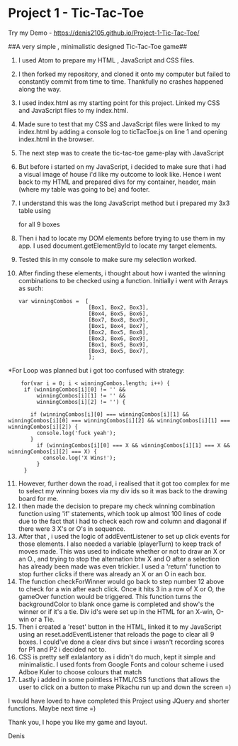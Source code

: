 # Project 1 - Tic-Tac-Toe

Try my Demo - https://denis2105.github.io/Project-1-Tic-Tac-Toe/

##A very simple , minimalistic designed Tic-Tac-Toe game##

1. I used Atom to prepare my HTML , JavaScript and CSS files.
2. I then forked my repository, and cloned it onto my computer but failed to constantly commit from time to time. Thankfully no crashes happened along the way.
3. I used index.html as my starting point for this project. Linked my CSS and JavaScript files to my index.html.
4. Made sure to test that my CSS and JavaScript files were linked to my index.html by adding a console log to ticTacToe.js on line 1 and opening index.html in the browser.
5. The next step was to create the tic-tac-toe game-play with JavaScript
6. But before i started on my JavaScript, i decided to make sure that i had a visual image of house i'd like my outcome to look like.   Hence i went back to my HTML and prepared divs for my container, header, main (where my table was going to be) and footer.
7. I understand this was the long JavaScript method but i prepared my 3x3 table using <div class="boxes" id="Box1"></div> for all 9 boxes
8. Then i had to locate my DOM elements before trying to use them in my app. I used document.getElementById to locate my target elements.
9. Tested this in my console to make sure my selection worked.
10. After finding these elements, i thought about how i wanted the winning combinations to be checked using a function. Initially i went with Arrays as such:

        var winningCombos =  [
                              [Box1, Box2, Box3],
                              [Box4, Box5, Box6],
                              [Box7, Box8, Box9],
                              [Box1, Box4, Box7],
                              [Box2, Box5, Box8],
                              [Box3, Box6, Box9],
                              [Box1, Box5, Box9],
                              [Box3, Box5, Box7],
                              ];

  *For Loop was planned but i got too confused with strategy:

        for(var i = 0; i < winningCombos.length; i++) {
         if (winningCombos[i][0] != '' &&
             winningCombos[i][1] != '' &&
             winningCombos[i][2] != '') {

           if (winningCombos[i][0] === winningCombos[i][1] && winningCombos[i][0] === winningCombos[i][2] && winningCombos[i][1] === winningCombos[i][2]) {
             console.log('fuck yeah');
           }
             if (winningCombos[i][0] === X && winningCombos[i][1] === X && winningCombos[i][2] === X) {
               console.log('X Wins!');
             }
         }

11. However, further down the road, i realised that it got too complex for me to select my winning boxes via my div ids so it was back to the drawing board for me.
12. I then made the decision to prepare my check winning combination function using 'if' statements, which took up almost 100 lines of code due to the fact that i had to check each row and column and diagonal if there were 3 X's or O's in sequence.
13. After that , i used the logic of addEventListener to set up click events for those elements. I also needed a variable (playerTurn) to keep track of moves made. This was used to indicate whether or not to draw an X or an O., and trying to stop the alternation btw X and O after a selection has already been made was even trickier. I used a 'return' function to stop further clicks if there was already an X or an O in each box.
14. The function checkForWinner would go back to step number 12 above to check for a win after each click. Once it hits 3 in a row of X or O, the gameOver function would be triggered. This function turns the backgroundColor to blank once game is completed and show's the winner or if it's a tie. Div id's were set up in the HTML for an X-win, O-win or a Tie.
15. Then i created a 'reset' button in the HTML, linked it to my JavaScript using an reset.addEventListener that reloads the page to clear all 9 boxes. I could've done a clear divs but since i wasn't recording scores for P1 and P2 i decided not to.
16. CSS is pretty self exlalantory as i didn't do much, kept it simple and minimalistic. I used fonts from Google Fonts and colour scheme i used Adboe Kuler to choose colours that match
17. Lastly i added in some pointless HTML/CSS functions that allows the user to click on a button to make Pikachu run up and down the screen =)

I would have loved to have completed this Project using JQuery and shorter functions. Maybe next time =)

Thank you, I hope you like my game and layout.

Denis
